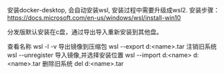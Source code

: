 安装docker-desktop, 会自动安装wsl, 安装过程中需要升级成wsl2.
安装步骤：https://docs.microsoft.com/en-us/windows/wsl/install-win10


分发版默认安装在c盘，通过导出导入重新安装到其他盘。

查看名称
wsl -l -v
导出镜像到压缩包
wsl --export <name> d:\<name>.tar
注销旧系统
wsl --unregister <name>
导入镜像,并选择安装位置
wsl --import <name> d:\<name> d:\<name>.tar
删除旧系统
del d:\<name>.tar